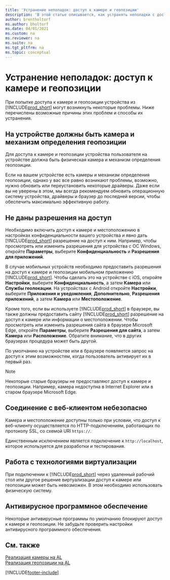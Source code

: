 ```yaml
---
title: 'Устранение неполадок: доступ к камере и геопозиции'
description: 'В этой статье описывается, как устранять неполадки с доступом к камере и геопозиции в Business Central.'
author: brentholtorf
ms.author: bholtorf
ms.date: 04/01/2021
ms.custom: na
ms.reviewer: na
ms.suite: na
ms.tgt_pltfrm: na
ms.topic: conceptual
---
```


# <a name="troubleshooting-accessing-camera-and-location"></a>Устранение неполадок: доступ к камере и геопозиции

При попытке доступа к камере и геопозиции устройства из [!INCLUDE[prod_short](includes/prod_short.md)] могут возникнуть некоторые проблемы. Ниже перечислены возможные причины этих проблем и способы их устранения.

## <a name="device-must-have-camera-and-location-capabilities"></a>На устройстве должны быть камера и механизм определения геопозиции

Для доступа к камере и геопозиции устройства пользователя на устройстве должна быть физическая камера и механизм определения геопозиции.

Если на вашем устройстве есть камеры и механизм определения геопозиции, однако у вас все равно возникают проблемы, возможно, нужно обновить или переустановить некоторые драйверы. Даже если вы не уверены в этом, мы всегда рекомендуем обновить операционную систему устройства, драйверы и браузер до последней версии, чтобы обеспечить максимально эффективную работу.

## <a name="access-permissions-not-enabled"></a>Не даны разрешения на доступ

Необходимо включить доступ к камере и местоположению в настройках конфиденциальности вашего устройства и явно дать [!INCLUDE[prod_short](includes/prod_short.md)] разрешение на доступ к ним. Например, чтобы просмотреть или изменить разрешения для устройства с ОС Windows, откройте **Параметры**, выберите **Конфиденциальность** и **Разрешения для приложений**. 

В случае мобильных устройств необходимо предоставить разрешения на доступ к камере и геопозиции мобильном приложению [!INCLUDE[prod_short](includes/prod_short.md)]. Чтобы сделать это на устройстве с iOS, откройте **Настройки**, выберите **Конфиденциальность**, а затем **Камера** или **Службы геолокации**. На устройствах с Android откройте **Настройки**, выберите **Приложения и уведомления**, **Дополнительно**, **Разрешения приложений**, а затем **Камера** или **Местоположение**.

Кроме того, если вы используете [!INCLUDE[prod_short](includes/prod_short.md)] в браузере, вы также должны предоставить сайту [!INCLUDE[prod_short](includes/prod_short.md)] разрешение на доступ к камере или информации о местоположении. Чтобы просмотреть или изменить разрешения сайта в браузере Microsoft Edge, откройте **Параметры**, выберите **Разрешения для сайта**, а затем **Камера** или **Расположение**. Обратите внимание, что в других браузерах процедура может быть другой.

По умолчанию на устройстве или в браузере появляется запрос на доступ к этим возможностям, когда пользователь активирует их в первый раз.

> [!NOTE]  
> Некоторые старые браузеры не предоставляют доступ к камере и геопозиции. Например, камера недоступна в Internet Explorer или в старом браузере Microsoft Edge.

## <a name="web-client-connection-not-secure"></a>Соединение с веб-клиентом небезопасно

Камера и местоположение доступны только при условии, что доступ к веб-клиенту осуществляется по HTTP-подключениям, работающих по протоколу SSL, со схемой URI `https://`. 

Единственным исключением является подключение к `http://localhost`, которое используется для разработки и тестирования.


## <a name="work-with-virtualization-technologies"></a>Работа с технологиями виртуализации

При подключении к [!INCLUDE[prod_short](includes/prod_short.md)] через удаленный рабочий стол или другое решение виртуализации доступ к камере или геопозиции может быть невозможен. В этом необходимо использовать физическую систему.

## <a name="antivirus-software"></a>Антивирусное программное обеспечение
Некоторые антивирусные программы по умолчанию блокируют доступ к камере и геопозиции. Не забудьте проверить настройки антивирусного программного обеспечения.

## <a name="see-also"></a>См. также
[Реализация камеры на AL](/dynamics365/business-central/dev-itpro/developer/devenv-implement-camera-al)  
[Реализация геопозиции на AL](/dynamics365/business-central/dev-itpro/developer/devenv-implement-location-al)


[!INCLUDE[footer-include](includes/footer-banner.md)]
